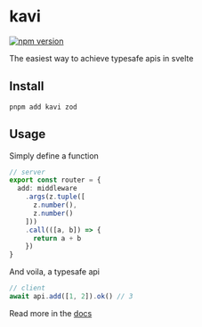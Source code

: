 # kavi

[![npm version](https://flat.badgen.net/npm/v/kavi?color=orange)](https://npmjs.com/package/kavi)

The easiest way to achieve typesafe apis in svelte

## Install
```
pnpm add kavi zod
```

## Usage
Simply define a function
```ts
// server
export const router = {
  add: middleware
    .args(z.tuple([
      z.number(),
      z.number()
    ]))
    .call(([a, b]) => {
      return a + b
    })
}
```
And voila, a typesafe api
```ts
// client
await api.add([1, 2]).ok() // 3
```
Read more in the [docs](https://propolies.github.io/kavi/docs/getting-started/introduction)

